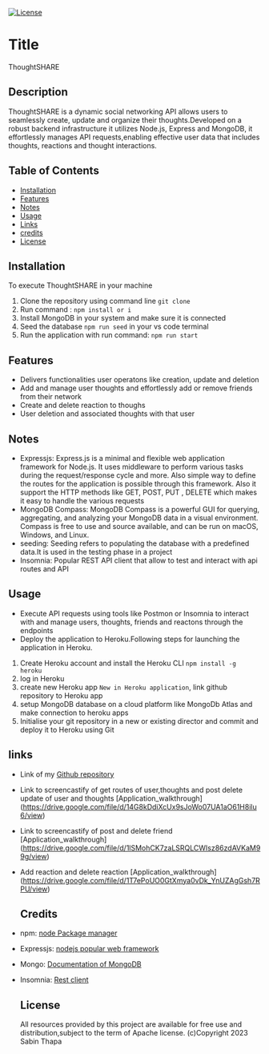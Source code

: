  [![License](https://img.shields.io/badge/License-Apache_2.0-blue.svg)](https://opensource.org/licenses/Apache-2.0)
  # Title
  ThoughtSHARE
  
  ## Description

  ThoughtSHARE is a dynamic social networking API allows users to seamlessly create, update and organize their thoughts.Developed on a robust backend infrastructure it utilizes Node.js, Express and MongoDB, it effortlessly manages API requests,enabling effective user data that includes thoughts, reactions and thought interactions.
 
  
  ## Table of Contents

  - [Installation](#Installation)
  - [Features](#features)
  - [Notes](#Notes)
  - [Usage](#usage)
  - [Links](#links)
  - [credits](#credits)
  - [License](#license)
  
  ## Installation

  To execute ThoughtSHARE in your machine
  1. Clone the repository using command line ``git clone``
  1. Run command : ```npm install or i```
  2. Install MongoDB in your system and make sure it is connected
  3. Seed the database ``npm run seed`` in your vs code terminal
  4. Run the application with run command: ``` npm run start ```

  ## Features
  - Delivers functionalities user operatons like creation, update and deletion
  - Add and manage user thoughts and effortlessly add or remove friends from their network
  - Create and delete reaction to thoughs
  - User deletion and associated thoughts with that user


  ## Notes

- Expressjs: Express.js is a minimal and flexible web application framework for Node.js. It uses middleware to perform various tasks during the request/response cycle and more. Also simple way to define the routes for the application is possible through this framework. Also it support the HTTP methods like GET, POST, PUT , DELETE which makes it easy to handle the various requests
- MongoDB Compass: MongoDB Compass is a powerful GUI for querying, aggregating, and analyzing your MongoDB data in a visual environment.
Compass is free to use and source available, and can be run on macOS, Windows, and Linux.
- seeding: Seeding refers to populating the database with a predefined data.It is used in the testing phase in a project
- Insomnia: Popular REST API client that allow to test and interact with api routes and API


## Usage

- Execute API requests using tools like Postmon or Insomnia to interact with and manage users, thoughts, friends and reactons through the endpoints
- Deploy the application to Heroku.Following steps for launching the application in Heroku.

1. Create Heroku account and install the Heroku CLI `npm install -g heroku`
2. log in Heroku        
3. create new Heroku app `New in Heroku application`, link github repository to Heroku app
4. setup MongoDB database on a cloud platform like MongoDb Atlas and make connection to heroku apps
5. Initialise your git repository in a new or existing director and commit and deploy it to Heroku using Git

  ## links
- Link of my [Github repository](https://github.com/Sabinkthapa/ThoughtSHARE.git)
- Link to screencastify of get routes of user,thoughts and post delete update of user and thoughts [Application_walkthrough] (https://drive.google.com/file/d/14G8kDdiXcUx9sJoWo07UA1aO61H8ilu6/view)
- Link to screencastify of post and delete friend [Application_walkthrough] (https://drive.google.com/file/d/1lSMohCK7zaLSRQLCWIsz86zdAVKaM99g/view)
- Add reaction and delete reaction [Application_walkthrough] (https://drive.google.com/file/d/1T7ePoUO0GtXmya0vDk_YnUZAgGsh7RPU/view)

  ## Credits
- npm: [node Package manager](https://www.npmjs.com)
- Expressjs: [nodejs popular web framework](https://expressjs.com)
- Mongo: [Documentation of MongoDB](https://www.mongodb.com/)
- Insomnia: [Rest client](https://insomnia.rest/)

  ## License
   All resources provided by this project are available for free use and distribution,subject to the term of Apache license.
                 (c)Copyright 2023 Sabin Thapa